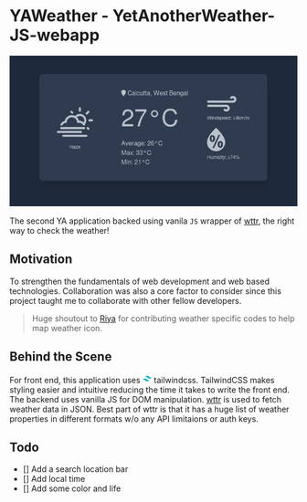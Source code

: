 # YAWeather - YetAnotherWeather-JS-webapp

![YAWeather-banner](screenshots/ss_01.png)

The second YA application backed using vanila `JS` wrapper of [wttr](https://wttr.in), the right way to check the weather!

## Motivation
To strengthen the fundamentals of web development and web based technologies. Collaboration was also a core factor to consider since this project taught me to collaborate with other fellow developers.
>Huge shoutout to [Riya](https://www.github.com/buna26) for contributing weather specific codes to help map weather icon.

## Behind the Scene
For front end, this application uses  ![tailwind](screenshots/icons8-tailwindcss-16.png) tailwindcss. TailwindCSS makes styling easier and intuitive reducing the time it takes to write the front end. The backend uses vanilla JS for DOM manipulation. [wttr](https://wttr.in) is used to fetch weather data in JSON. Best part of wttr is that it has a huge list of weather properties in different formats w/o any API limitaions or auth keys.

## Todo
- [] Add a search location bar
- [] Add local time
- [] Add some color and life